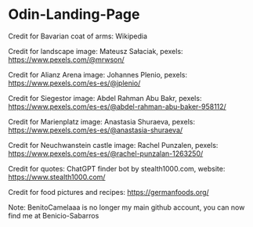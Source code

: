 # Odin-Landing-Page

Credit for Bavarian coat of arms: Wikipedia

Credit for landscape image: Mateusz Sałaciak, pexels: https://www.pexels.com/@mrwson/

Credit for Alianz Arena image: Johannes Plenio, pexels: https://www.pexels.com/es-es/@jplenio/

Credit for Siegestor image: Abdel Rahman Abu Bakr, pexels: https://www.pexels.com/es-es/@abdel-rahman-abu-baker-958112/

Credit for Marienplatz image: Anastasia Shuraeva, pexels: https://www.pexels.com/es-es/@anastasia-shuraeva/

Credit for Neuchwanstein castle image: Rachel Punzalen, pexels: https://www.pexels.com/es-es/@rachel-punzalan-1263250/

Credit for quotes: ChatGPT finder bot by stealth1000.com, website: https://www.stealth1000.com/

Credit for food pictures and recipes: https://germanfoods.org/

Note: BenitoCamelaaa is no longer my main github account, you can now find me at Benicio-Sabarros


